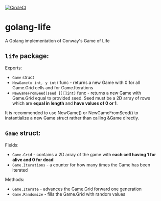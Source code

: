 [![CircleCI](https://dl.circleci.com/status-badge/img/gh/aglovaile/golang-life/tree/master.svg?style=svg)](https://dl.circleci.com/status-badge/redirect/gh/aglovaile/golang-life/tree/master)

# golang-life
A Golang implementation of Conway's Game of Life

## `life` package:

Exports:
- `Game` struct
- `NewGame(x int, y int)` func - returns a new Game with 0 for all Game.Grid cells and for Game.Iterations 
- `NewGameFromSeed(seed [][]int)` func - returns a new Game with Game.Grid equal to provided seed. Seed must be a 2D array of rows which are __equal in length__ and __have values of 0 or 1__.

It is recommended to use NewGame() or NewGameFromSeed() to instantialize a new Game struct rather than calling &Game directly.

## `Game` struct:

Fields:
- `Game.Grid` - contains a 2D array of the game with __each cell having 1 for alive and 0 for dead__
- `Game.Iterations` - a counter for how many times the Game has been iterated

Methods:
- `Game.Iterate` - advances the Game.Grid forward one generation
- `Game.Randomize` - fills the Game.Grid with random values